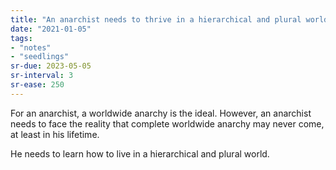 ```yaml
---
title: "An anarchist needs to thrive in a hierarchical and plural world"
date: "2021-01-05"
tags:
- "notes"
- "seedlings"
sr-due: 2023-05-05
sr-interval: 3
sr-ease: 250
---
```


For an anarchist, a worldwide anarchy is the ideal. However, an anarchist needs to face the reality that complete worldwide anarchy may never come, at least in his lifetime.

He needs to learn how to live in a hierarchical and plural world.

